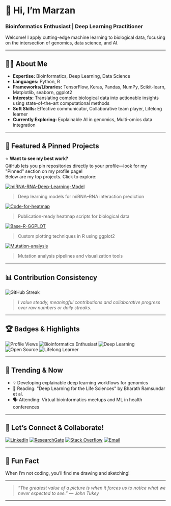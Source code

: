 # 👋 Hi, I’m Marzan

### Bioinformatics Enthusiast | Deep Learning Practitioner

Welcome! I apply cutting-edge machine learning to biological data, focusing on the intersection of genomics, data science, and AI.

---

## 🧑‍💻 About Me

- **Expertise:** Bioinformatics, Deep Learning, Data Science
- **Languages:** Python, R
- **Frameworks/Libraries:** TensorFlow, Keras, Pandas, NumPy, Scikit-learn, Matplotlib, seaborn, ggplot2
- **Interests:** Translating complex biological data into actionable insights using state-of-the-art computational methods
- **Soft Skills:** Effective communicator, Collaborative team player, Lifelong learner
- **Currently Exploring:** Explainable AI in genomics, Multi-omics data integration

---

## 🚀 Featured & Pinned Projects

⭐️ **Want to see my best work?**  
GitHub lets you pin repositories directly to your profile—look for my "Pinned" section on my profile page!  
Below are my top projects. Click to explore:

[![miRNA-RNA-Deep-Learning-Model](https://img.shields.io/badge/-miRNA--RNA--Deep--Learning--Model-blueviolet?logo=github&style=for-the-badge)](https://github.com/Marzan1/miRNA-RNA-Deep-Learning-Model)
> Deep learning models for miRNA–RNA interaction prediction

[![Code-for-heatmap](https://img.shields.io/badge/-Code--for--heatmap-orange?logo=r&logoColor=white&style=for-the-badge)](https://github.com/Marzan1/Code-for-heatmap)
> Publication-ready heatmap scripts for biological data

[![Base-R-GGPLOT](https://img.shields.io/badge/-Base--R--GGPLOT-333399?logo=r&logoColor=white&style=for-the-badge)](https://github.com/Marzan1/Base-R-GGPLOT)
> Custom plotting techniques in R using ggplot2

[![Mutation-analysis](https://img.shields.io/badge/-Mutation--analysis-009688?logo=python&logoColor=white&style=for-the-badge)](https://github.com/Marzan1/Mutation-analysis)
> Mutation analysis pipelines and visualization tools

---

## 📊 Contribution Consistency

![GitHub Streak](https://github-readme-streak-stats.herokuapp.com/?user=Marzan1&random=123)

> _I value steady, meaningful contributions and collaborative progress over raw numbers or daily streaks._

---

## 🏆 Badges & Highlights

![Profile Views](https://komarev.com/ghpvc/?username=Marzan1&style=flat-square)
![Bioinformatics Enthusiast](https://img.shields.io/badge/Bioinformatics-Enthusiast-success?style=flat-square)
![Deep Learning](https://img.shields.io/badge/Deep%20Learning-Practitioner-blueviolet?style=flat-square)
![Open Source](https://img.shields.io/badge/Open%20Source-Contributor-important?style=flat-square)
![Lifelong Learner](https://img.shields.io/badge/Lifelong-Learner-informational?style=flat-square)

---

## 📰 Trending & Now

- 💡 Developing explainable deep learning workflows for genomics
- 📖 Reading: "Deep Learning for the Life Sciences" by Bharath Ramsundar et al.
- 🗣️ Attending: Virtual bioinformatics meetups and ML in health conferences

---

## 🤝 Let’s Connect & Collaborate!

[![LinkedIn](https://img.shields.io/badge/LinkedIn-blue?logo=linkedin&style=flat-square)](https://www.linkedin.com/in/marzan25/)
[![ResearchGate](https://img.shields.io/badge/ResearchGate-00CCBB?logo=researchgate&logoColor=white&style=flat-square)](https://www.researchgate.net/profile/Abdullah-Marzan)
[![Stack Overflow](https://img.shields.io/badge/StackOverflow-FE7A16?logo=stackoverflow&logoColor=white&style=flat-square)](https://stackoverflow.com/users/16745549/abdullah-al-marzan)
[![Email](https://img.shields.io/badge/Email-D14836?logo=gmail&logoColor=white&style=flat-square)](mailto:marzansust16@gmail.com)

---

## 🎨 Fun Fact

When I’m not coding, you’ll find me drawing and sketching!

---

> *“The greatest value of a picture is when it forces us to notice what we never expected to see.” — John Tukey*

---

<!--
🌱 Always open to collaboration on projects blending biology and machine learning.
Pin your repositories using the GitHub UI for maximum impact!
-->
